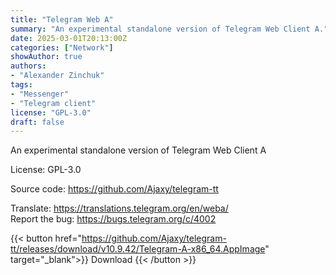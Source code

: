 ```yaml
---
title: "Telegram Web A"
summary: "An experimental standalone version of Telegram Web Client A."
date: 2025-03-01T20:13:00Z
categories: ["Network"]
showAuthor: true
authors:
- "Alexander Zinchuk"
tags: 
- "Messenger"
- "Telegram client"
license: "GPL-3.0"
draft: false
---
```


An experimental standalone version of Telegram Web Client A

License: GPL-3.0

Source code: <https://github.com/Ajaxy/telegram-tt>

Translate: <https://translations.telegram.org/en/weba/>  
Report the bug: <https://bugs.telegram.org/c/4002>  

{{< button href="https://github.com/Ajaxy/telegram-tt/releases/download/v10.9.42/Telegram-A-x86_64.AppImage" target="_blank">}}
Download
{{< /button >}}